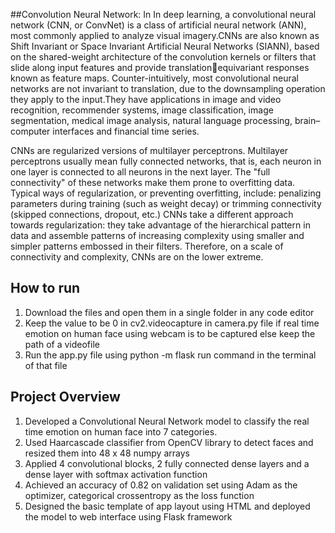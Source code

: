 ##Convolution Neural Network:
In In deep learning, a convolutional neural network (CNN, or ConvNet) is a class of artificial neural  network (ANN), most commonly applied to analyze visual imagery.CNNs are also known as Shift Invariant or Space Invariant Artificial Neural Networks (SIANN), based on the shared-weight architecture of the convolution kernels or filters that slide along input features and provide translationequivariant responses known as feature maps. Counter-intuitively, most convolutional neural networks are not invariant to translation, due to the downsampling operation they apply to the input.They have applications in image and video recognition, recommender systems, image classification, image segmentation, medical image analysis, natural language processing, brain–computer interfaces and financial time series.

CNNs are regularized versions of multilayer perceptrons. Multilayer perceptrons usually mean fully connected networks, that is, each neuron in one layer is connected to all neurons in the next layer. The "full connectivity" of these networks make them prone to overfitting data. Typical ways of regularization, or preventing overfitting, include: penalizing parameters during training (such as weight decay) or trimming connectivity (skipped connections, dropout, etc.) CNNs take a different approach towards regularization: they take advantage of the hierarchical pattern in data and assemble patterns of increasing complexity using smaller and simpler patterns embossed in their filters. Therefore, on a scale of connectivity and complexity, CNNs are on the lower extreme.

## How to run
1) Download the files and open them in a single folder in any code editor
2) Keep the value to be 0 in cv2.videocapture in camera.py file if real time emotion on human face using webcam is to be captured else keep the path of a videofile 
3) Run the app.py file using python -m flask run command in the terminal of that file

## Project Overview
1) Developed a Convolutional Neural Network model to classify the real time emotion on human face into 7 categories.
2) Used Haarcascade classifier from OpenCV library to detect faces and resized them into 48 x 48 numpy arrays
3) Applied 4 convolutional blocks, 2 fully connected dense layers and a dense layer with softmax activation function
4) Achieved an accuracy of 0.82 on validation set using Adam as the optimizer, categorical crossentropy as the loss function
5) Designed the basic template of app layout using HTML and deployed the model to web interface  using Flask framework

